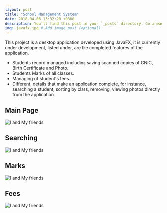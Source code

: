 ```yaml
---
layout: post
title: "School Management System"
date: 2018-04-06 13:32:20 +0300
description: You’ll find this post in your `_posts` directory. Go ahead and edit it and re-build the site to see your changes. # Add post description (optional)
img: javafx.jpg # Add image post (optional)
---
```


This project is a desktop application developed using JavaFX, it is currently under development, listed under, are the completed features of the application.

* Students record managed including saving scanned copies of CNIC, Birth Certificate and Photo.
* Students Marks of all classes.
* Managing of student's fees.
* Different, details that make an application complete, for instance, searching a student, sorting by class, removing, viewing photos directly from the application


## Main Page

![I and My friends]({{site.baseurl}}/assets/img/students.PNG)

## Searching

![I and My friends]({{site.baseurl}}/assets/img/jsearch.PNG)

## Marks

![I and My friends]({{site.baseurl}}/assets/img/jmarks.PNG)

## Fees

![I and My friends]({{site.baseurl}}/assets/img/jfee.PNG)
